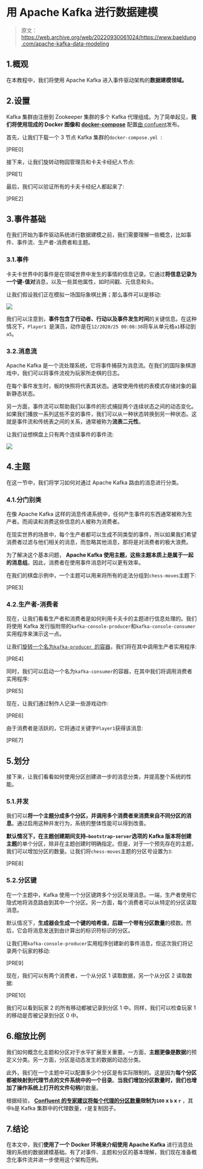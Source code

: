 # 用 Apache Kafka 进行数据建模

> 原文：<https://web.archive.org/web/20220930061024/https://www.baeldung.com/apache-kafka-data-modeling>

## 1.概观

在本教程中，我们将使用 Apache Kafka 进入事件驱动架构的**数据建模领域。**

## 2.设置

Kafka 集群由注册到 Zookeeper 集群的多个 Kafka 代理组成。为了简单起见，**我们将使用现成的 Docker 图像和 [docker-compose](https://web.archive.org/web/20220630003934/https://baeldung.com/docker-compose)** 配置[由 confuent](https://web.archive.org/web/20220630003934/https://docs.confluent.io/5.0.0/installation/docker/docs/installation/clustered-deployment.html#docker-compose-setting-up-a-three-node-kafka-cluster)发布。

首先，让我们下载一个 3 节点 Kafka 集群的`docker-compose.yml `:

[PRE0]

接下来，让我们旋转动物园管理员和卡夫卡经纪人节点:

[PRE1]

最后，我们可以验证所有的卡夫卡经纪人都起来了:

[PRE2]

## 3.事件基础

在我们开始为事件驱动系统进行数据建模之前，我们需要理解一些概念，比如事件、事件流、生产者-消费者和主题。

### 3.1.事件

卡夫卡世界中的事件是在领域世界中发生的事情的信息记录。它通过**将信息记录为一个键-值对**消息，以及一些其他属性，如时间戳、元信息和头。

让我们假设我们正在模拟一场国际象棋比赛；那么事件可以是移动:

[![](img/5a44b7ab8e371a36fb6e1b5afb01113e.png)](/web/20220630003934/https://www.baeldung.com/wp-content/uploads/2021/01/kafka-img1-v1.png)

我们可以注意到，**事件包含了行动者、行动以及事件发生时间**的关键信息。在这种情况下，`Player1 `是演员，动作是在`12/2020/25 00:08:30`将车从单元格`a1`移动到`a5`。

### 3.2.消息流

Apache Kafka 是一个流处理系统，它将事件捕获为消息流。在我们的国际象棋游戏中，我们可以将事件流视为玩家所走棋的日志。

在每个事件发生时，板的快照将代表其状态。通常使用传统的表模式存储对象的最新静态状态。

另一方面，事件流可以帮助我们以事件的形式捕捉两个连续状态之间的动态变化。如果我们播放一系列这些不变的事件，我们可以从一种状态转换到另一种状态。这就是事件流和传统表之间的关系，通常被称为**流表二元性**。

让我们设想棋盘上只有两个连续事件的事件流:

[![](img/86697f65e73ebd2150aaf707f37acf60.png)](/web/20220630003934/https://www.baeldung.com/wp-content/uploads/2021/01/kafka-img2-v1.png)

## 4.主题

在这一节中，我们将学习如何对通过 Apache Kafka 路由的消息进行分类。

### 4.1.分门别类

在像 Apache Kafka 这样的消息传递系统中，任何产生事件的东西通常被称为生产者。而阅读和消费这些信息的人被称为消费者。

在现实世界的场景中，每个生产者都可以生成不同类型的事件，所以如果我们希望消费者过滤与他们相关的消息，而忽略其他消息，那将是对消费者的极大浪费。

为了解决这个基本问题， **Apache Kafka 使用主题，这些主题本质上是属于一起的消息组**。因此，消费者在使用事件消息时可以更有效率。

在我们的棋盘示例中，一个主题可以用来将所有的走法分组到`chess-moves`主题下:

[PRE3]

### 4.2.生产者-消费者

现在，让我们看看生产者和消费者是如何利用卡夫卡的主题进行信息处理的。我们将使用 Kafka 发行版附带的`kafka-console-producer`和`kafka-console-consumer`实用程序来演示这一点。

让我们[旋转一个名为`kafka-producer `的容器](https://web.archive.org/web/20220630003934/https://docs.docker.com/engine/reference/commandline/run/)，我们将在其中调用生产者实用程序:

[PRE4]

同时，我们可以启动一个名为`kafka-consumer`的容器，在其中我们将调用消费者实用程序:

[PRE5]

现在，让我们通过制作人记录一些游戏动作:

[PRE6]

由于消费者是活跃的，它将通过关键字`Player1`获得该消息:

[PRE7]

## 5.划分

接下来，让我们看看如何使用分区创建进一步的消息分类，并提高整个系统的性能。

### 5.1.并发

我们可以**将一个主题分成多个分区，并调用多个消费者来消费来自不同分区的消息**。通过启用这种并发行为，系统的整体性能可以得到改善。

**默认情况下，在主题创建期间支持`–bootstrap-server`选项的 Kafka 版本将创建主题**的单个分区，除非在主题创建时明确指定。但是，对于一个预先存在的主题，我们可以增加分区的数量。让我们将`chess-moves`主题的分区号设置为`3`:

[PRE8]

### 5.2.分区键

在一个主题中，Kafka 使用一个分区键跨多个分区处理消息。一端，生产者使用它隐式地将消息路由到其中一个分区。另一方面，每个消费者可以从特定的分区读取消息。

默认情况下，**生成器会生成一个键的哈希值，后跟一个带有分区数量**的模数。然后，它会将消息发送到由计算出的标识符标识的分区。

让我们用`kafka-console-producer`实用程序创建新的事件消息，但这次我们将记录两个玩家的移动:

[PRE9]

现在，我们可以有两个消费者，一个从分区 1 读取数据，另一个从分区 2 读取数据:

[PRE10]

我们可以看到玩家 2 的所有移动都被记录到分区 1 中。同样，我们可以检查玩家 1 的移动是否被记录到分区 0 中。

## 6.缩放比例

我们如何概念化主题和分区对于水平扩展至关重要。一方面，**主题更像是数据**的预定义分类。另一方面，分区是动态发生的数据的动态分类。

此外，我们在一个主题中可以配置多少个分区是有实际限制的。这是因为**每个分区都被映射到代理节点的文件系统中的一个目录**。**当我们增加分区数量时，我们也增加了操作系统上打开的文件句柄**的数量。

根据经验， **[Confluent 的专家建议将每个代理的分区数量](https://web.archive.org/web/20220630003934/https://www.confluent.io/blog/how-choose-number-topics-partitions-kafka-cluster/)限制为`100` x `b` x `r`** ，其中`b`是 Kafka 集群中的代理数量，`r`是复制因子。

## 7.结论

在本文中，我们**使用了一个 Docker 环境来介绍使用 Apache Kafka** 进行消息处理的系统的数据建模基础。有了对事件、主题和分区的基本理解，我们现在准备概念化事件流并进一步使用这个架构范例。